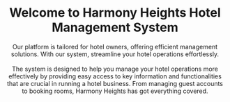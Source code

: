 <h1 style="text-align: center;">Welcome to Harmony Heights Hotel Management System</h1>
<div style="text-align: center">Our platform is tailored for hotel owners, offering efficient
              management solutions. With our system, streamline your hotel
              operations effortlessly.
              <br />
              <br />
              The system is designed to help you manage your hotel operations
              more effectively by providing easy access to key information and
              functionalities that are crucial in running a hotel business. From
              managing guest accounts to booking rooms, Harmony Heights has got
              everything covered.</div>
